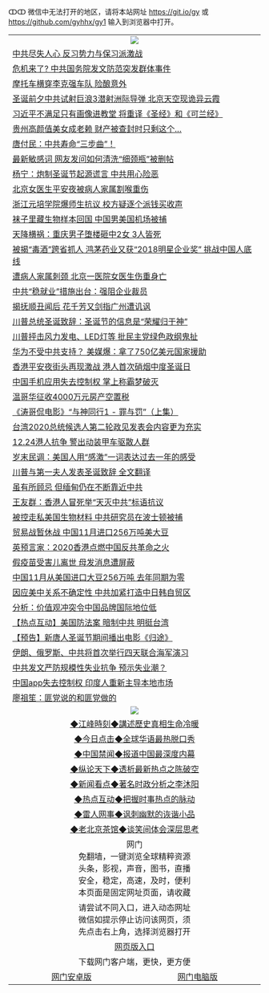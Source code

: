 ↀↀ 微信中无法打开的地区，请将本站网址 https://git.io/gy 或 https://github.com/gyhhx/gy1 输入到浏览器中打开。 

 <table>

  <tr>
    <td colspan="2" align=center><img src="https://cdn.jsdelivr.net/gh/gyoupiodf/im1/20190822-2.jpg"></td>
 </tr>
<tr><td colspan="2" align="left"><a href="https://xball.casa/oo.aspx?name=c1110871&key=eqxowaguscvmxdgc&from=gy">中共尽失人心 反习势力与保习派激战</a></td></tr>
<tr><td colspan="2" align="left"><a href="https://xball.casa/oo.aspx?name=c1110833&key=eqxowaguscvmxdgc&from=gy">危机来了? 中共国务院发文防范突发群体事件</a></td></tr>
<tr><td colspan="2" align="left"><a href="https://xball.casa/oo.aspx?name=c1110801&key=eqxowaguscvmxdgc&from=gy">摩托车横穿李克强车队 险酿意外</a></td></tr>
<tr><td colspan="2" align="left"><a href="https://xball.casa/oo.aspx?name=c1110859&key=eqxowaguscvmxdgc&from=gy">圣诞前夕中共试射巨浪3潜射洲际导弹 北京天空现诡异云霞</a></td></tr>
<tr><td colspan="2" align="left"><a href="https://xball.casa/oo.aspx?name=c1110850&key=eqxowaguscvmxdgc&from=gy">习近平不满足只有画像进教堂 将重译《圣经》和《可兰经》</a></td></tr>
<tr><td colspan="2" align="left"><a href="https://xball.casa/oo.aspx?name=c1110827&key=eqxowaguscvmxdgc&from=gy">贵州高颜值美女成老赖 财产被查封时只剩这个…</a></td></tr>
<tr><td colspan="2" align="left"><a href="https://xball.casa/oo.aspx?name=c1110803&key=eqxowaguscvmxdgc&from=gy">唐付民：中共寿命“三步曲”！</a></td></tr>
<tr><td colspan="2" align="left"><a href="https://xball.casa/oo.aspx?name=c1110872&key=eqxowaguscvmxdgc&from=gy">最新敏感词 网友发问如何清洗“细颈瓶”被删帖</a></td></tr>
<tr><td colspan="2" align="left"><a href="https://xball.casa/oo.aspx?name=c1110814&key=eqxowaguscvmxdgc&from=gy">杨宁：炮制圣诞节起源谎言 中共用心险恶</a></td></tr>
<tr><td colspan="2" align="left"><a href="https://xball.casa/oo.aspx?name=c1110864&key=eqxowaguscvmxdgc&from=gy">北京女医生平安夜被病人家属割喉重伤</a></td></tr>
<tr><td colspan="2" align="left"><a href="https://xball.casa/oo.aspx?name=c1110794&key=eqxowaguscvmxdgc&from=gy">浙江元培学院爆师生抗议 校方疑逐个派钱买收声</a></td></tr>
<tr><td colspan="2" align="left"><a href="https://xball.casa/oo.aspx?name=c1110822&key=eqxowaguscvmxdgc&from=gy">袜子里藏生物样本回国 中国男美国机场被捕</a></td></tr>
<tr><td colspan="2" align="left"><a href="https://xball.casa/oo.aspx?name=c1110831&key=eqxowaguscvmxdgc&from=gy">天降横祸：重庆男子堕楼砸中2女 3人皆死</a></td></tr>
<tr><td colspan="2" align="left"><a href="https://xball.casa/oo.aspx?name=c1110863&key=eqxowaguscvmxdgc&from=gy">被揭“毒酒”跨省抓人 鸿茅药业又获“2018明星企业奖” 挑战中国人底线</a></td></tr>
<tr><td colspan="2" align="left"><a href="https://xball.casa/oo.aspx?name=c1110789&key=eqxowaguscvmxdgc&from=gy">遭病人家属刺颈 北京一医院女医生伤重身亡</a></td></tr>
<tr><td colspan="2" align="left"><a href="https://xball.casa/oo.aspx?name=c1110813&key=eqxowaguscvmxdgc&from=gy">中共“稳就业”措施出台：强阻企业裁员</a></td></tr>
<tr><td colspan="2" align="left"><a href="https://xball.casa/oo.aspx?name=c1110875&key=eqxowaguscvmxdgc&from=gy">揭抚顺丑闻后 花千芳又剑指广州遭讥讽</a></td></tr>
<tr><td colspan="2" align="left"><a href="https://xball.casa/oo.aspx?name=c1110862&key=eqxowaguscvmxdgc&from=gy">川普总统圣诞致辞：圣诞节的信息是“荣耀归于神”</a></td></tr>
<tr><td colspan="2" align="left"><a href="https://xball.casa/oo.aspx?name=c1110826&key=eqxowaguscvmxdgc&from=gy">川普抨击风力发电、LED灯等 批民主党绿色政纲鬼扯</a></td></tr>
<tr><td colspan="2" align="left"><a href="https://xball.casa/oo.aspx?name=c1110798&key=eqxowaguscvmxdgc&from=gy">华为不受中共支持？ 美媒爆：拿了750亿美元国家援助</a></td></tr>
<tr><td colspan="2" align="left"><a href="https://xball.casa/oo.aspx?name=c1110851&key=eqxowaguscvmxdgc&from=gy">香港平安夜街头再现激战 港人首次硝烟中度圣诞日</a></td></tr>
<tr><td colspan="2" align="left"><a href="https://xball.casa/oo.aspx?name=c1110877&key=eqxowaguscvmxdgc&from=gy">中国手机应用失去控制权 掌上称霸梦破灭</a></td></tr>
<tr><td colspan="2" align="left"><a href="https://xball.casa/oo.aspx?name=c1110866&key=eqxowaguscvmxdgc&from=gy">温哥华征收4000万元房产空置税</a></td></tr>
<tr><td colspan="2" align="left"><a href="https://xball.casa/oo.aspx?name=c1110795&key=eqxowaguscvmxdgc&from=gy">《涛哥侃电影》“与神同行1 - 罪与罚”（上集）</a></td></tr>
<tr><td colspan="2" align="left"><a href="https://xball.casa/oo.aspx?name=c1110857&key=eqxowaguscvmxdgc&from=gy">台湾2020总统候选人第二轮政见发表会内容更为充实</a></td></tr>
<tr><td colspan="2" align="left"><a href="https://xball.casa/oo.aspx?name=c1110824&key=eqxowaguscvmxdgc&from=gy">12.24港人抗争 警出动装甲车驱散人群</a></td></tr>
<tr><td colspan="2" align="left"><a href="https://xball.casa/oo.aspx?name=c1110867&key=eqxowaguscvmxdgc&from=gy">岁末民调：美国人用“感激”一词表达过去一年的感受</a></td></tr>
<tr><td colspan="2" align="left"><a href="https://xball.casa/oo.aspx?name=c1110823&key=eqxowaguscvmxdgc&from=gy">川普与第一夫人发表圣诞致辞 全文翻译</a></td></tr>
<tr><td colspan="2" align="left"><a href="https://xball.casa/oo.aspx?name=c1110856&key=eqxowaguscvmxdgc&from=gy">虽有所顾忌 但缅甸仍在不断靠近中共</a></td></tr>
<tr><td colspan="2" align="left"><a href="https://xball.casa/oo.aspx?name=c1110796&key=eqxowaguscvmxdgc&from=gy">王友群：香港人冒死举“天灭中共”标语抗议</a></td></tr>
<tr><td colspan="2" align="left"><a href="https://xball.casa/oo.aspx?name=c1110861&key=eqxowaguscvmxdgc&from=gy">被控走私美国生物材料 中共研究员在波士顿被捕</a></td></tr>
<tr><td colspan="2" align="left"><a href="https://xball.casa/oo.aspx?name=c1110788&key=eqxowaguscvmxdgc&from=gy">贸易战暂休战 中国11月进口256万吨美大豆</a></td></tr>
<tr><td colspan="2" align="left"><a href="https://xball.casa/oo.aspx?name=c1110817&key=eqxowaguscvmxdgc&from=gy">英预言家：2020香港点燃中国反共革命之火</a></td></tr>
<tr><td colspan="2" align="left"><a href="https://xball.casa/oo.aspx?name=c1110865&key=eqxowaguscvmxdgc&from=gy">假疫苗受害儿离世 母发消息遭屏蔽</a></td></tr>
<tr><td colspan="2" align="left"><a href="https://xball.casa/oo.aspx?name=c1110853&key=eqxowaguscvmxdgc&from=gy">中国11月从美国进口大豆256万吨 去年同期为零</a></td></tr>
<tr><td colspan="2" align="left"><a href="https://xball.casa/oo.aspx?name=c1110852&key=eqxowaguscvmxdgc&from=gy">因应美中关系不确定性 中共加紧打造中日韩自贸区</a></td></tr>
<tr><td colspan="2" align="left"><a href="https://xball.casa/oo.aspx?name=c1110870&key=eqxowaguscvmxdgc&from=gy">分析：价值观冲突令中国品牌国际地位低</a></td></tr>
<tr><td colspan="2" align="left"><a href="https://xball.casa/oo.aspx?name=c1110868&key=eqxowaguscvmxdgc&from=gy">【热点互动】美国防法案 暗制中共 明挺台湾</a></td></tr>
<tr><td colspan="2" align="left"><a href="https://xball.casa/oo.aspx?name=c1110839&key=eqxowaguscvmxdgc&from=gy">【预告】新唐人圣诞节期间播出电影《归途》</a></td></tr>
<tr><td colspan="2" align="left"><a href="https://xball.casa/oo.aspx?name=c1110843&key=eqxowaguscvmxdgc&from=gy">伊朗、俄罗斯、中共将首次举行四天联合海军演习</a></td></tr>
<tr><td colspan="2" align="left"><a href="https://xball.casa/oo.aspx?name=c1110800&key=eqxowaguscvmxdgc&from=gy">中共发文严防规模性失业抗争 预示失业潮？</a></td></tr>
<tr><td colspan="2" align="left"><a href="https://xball.casa/oo.aspx?name=c1110830&key=eqxowaguscvmxdgc&from=gy">中国app失去控制权 印度人重新主导本地市场</a></td></tr>
<tr><td colspan="2" align="left"><a href="https://xball.casa/oo.aspx?name=c1110804&key=eqxowaguscvmxdgc&from=gy">廖祖笙：匪党说的和匪党做的</a></td></tr>
 <tr>
   <td colspan="2" align=center><img src="https://cdn.jsdelivr.net/gh/gyoupiodf/im1/jf-1.jpg"></td>
  </tr>
   <tr>
   <td colspan="2" align=center> 
<a href="https://xball.casa/oo.aspx?name=c922850&key=eqxowaguscvmxdgc&from=gy&tag=9877">◆江峰時刻◆講述歷史真相生命冷暖</a><br/>
    </td>
  </tr>
   <tr>
   <td colspan="2" align=center> 
<a href="https://xball.casa/oo.aspx?name=c816850&key=eqxowaguscvmxdgc&from=gy&tag=9877">◆今日点击◆全球华语最热脱口秀</a><br/>
    </td>
  </tr>
  <tr>
  <td colspan="2" align=center>
<a href="https://xball.casa/oo.aspx?name=c816860&key=eqxowaguscvmxdgc&from=gy&tag=99733110">◆中国禁闻◆报道中国最深度内幕</a><br/>
   </tr>
  <tr>
     <td colspan="2" align=center>
<a href="https://xball.casa/oo.aspx?name=c816855&key=eqxowaguscvmxdgc&from=gy&tag=997110">◆纵论天下◆透析最新热点之陈破空</a><br/>
   </tr>
   <tr>
      <td colspan="2" align=center>
<a href="https://xball.casa/oo.aspx?name=c838308&key=eqxowaguscvmxdgc&from=gy&tag=9973110">◆新闻看点◆著名时政分析之李沐阳</a><br/>
   </tr>
   <tr>
     <td colspan="2" align=center>
<a href="https://xball.casa/oo.aspx?name=c816852&key=eqxowaguscvmxdgc&from=gy&tag=9733110">◆热点互动◆把握时事热点的脉动</a><br/>
   </tr>
   <tr>
      <td colspan="2" align=center>
<a href="https://xball.casa/oo.aspx?name=c816694&key=eqxowaguscvmxdgc&from=gy&tag=93310">◆雷人网事◆讽刺幽默的诙谐小品</a><br/>
   </tr>
   <tr>
    <td colspan="2" align=center>
<a href="https://xball.casa/oo.aspx?name=c816650&key=eqxowaguscvmxdgc&from=gy&tag=9973110">◆老北京茶馆◆谈笑间体会深层思考</a><br/>
   </tr>
<tr>
    <td colspan="2" align="center">网门<br/>免翻墙，一键浏览全球精粹资源<br/>头条，影视，声音，图书，直播<br/>安全，稳定，高速，及时，便利<br/>本页面是固定网址页面，请收藏</td>
  <tr>
  <tr>
    <td colspan="2" align="center">请尝试不同入口，进入动态网址<br/>微信如提示停止访问该网页，须<br/>先点击右上角，选择浏览器打开</td>
  <tr>
  <tr>
    <td colspan="2" align="center"><a href="https://cdn.statically.io/gh/otiny/up/master/show001.htm">网页版入口</a></td>
  </tr>
  <tr>
    <td colspan="2" align="center">下载网门客户端，更快，更方便</td>
  <tr>
  <tr>
    <td align="center"><a href="https://raw.githubusercontent.com/opipe/up/master/oGatea.apk">网门安卓版</a></td>
    <td align="center"><a href="https://raw.githubusercontent.com/opipe/up/master/oGate.zip">网门电脑版</a></td>
  </tr>

</table>

